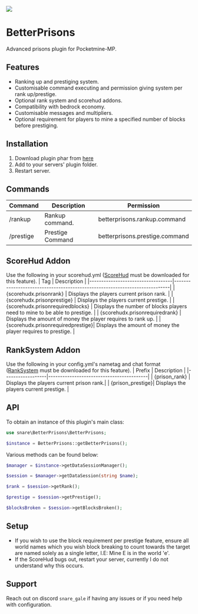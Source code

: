 [![](https://poggit.pmmp.io/shield.state/BetterPrisons)](https://poggit.pmmp.io/p/BetterPrisons)

# BetterPrisons

Advanced prisons plugin for Pocketmine-MP.

## Features
 - Ranking up and prestiging system.
 - Customisable command executing and permission giving system per rank up/prestige.
 - Optional rank system and scorehud addons.
 - Compatibility with bedrock economy.
 - Customisable messages and multipliers.
 - Optional requirement for players to mine a specified number of blocks before prestiging.

## Installation
 1. Download plugin phar from [here](https://poggit.pmmp.io/ci/snarerectify/BetterPrisons/~)
 2. Add to your servers' plugin folder.
 3. Restart server.

## Commands
| Command   | Description      | Permission                     |                                                             
|-----------|------------------|--------------------------------|
| /rankup   | Rankup command.  | betterprisons.rankup.command   | 
| /prestige | Prestige Command | betterprisons.prestige.command |         

## ScoreHud Addon
Use the following in your scorehud.yml ([ScoreHud](https://poggit.pmmp.io/p/ScoreHud) must be downloaded for this feature).
| Tag                               | Description                                                                |
|-----------------------------------|----------------------------------------------------------------------------|
| {scorehudx.prisonrank}            | Displays the players current prison rank.                                  |
| {scorehudx.prisonprestige}        | Displays the players current prestige.                                     |
| {scorehudx.prisonrequiredblocks}  | Displays the number of blocks players need to mine to be able to prestige. |
| {scorehudx.prisonrequiredrank}    | Displays the amount of money the player requires to rank up.               |
| {scorehudx.prisonrequiredprestige}| Displays the amount of money the player requires to prestige.              |

## RankSystem Addon
Use the following in your config.yml's nametag and chat format ([RankSystem](https://poggit.pmmp.io/p/RankSystem) must be downloaded for this feature).
| Prefix           | Description                              |
|------------------|------------------------------------------|
| {prison_rank}    | Displays the players current prison rank.|
| {prison_prestige}| Displays the players current prestige.   |

## API
To obtain an instance of this plugin's main class:
```php
use snare\BetterPrisons\BetterPrisons;

$instance = BetterPrisons::getBetterPrisons();
```

Various methods can be found below:
```php
$manager = $instance->getDataSessionManager();

$session = $manager->getDataSession(string $name);

$rank = $session->getRank();

$prestige = $session->getPrestige();

$blocksBroken = $session->getBlocksBroken();
```

## Setup
 - If you wish to use the block requirement per prestige feature, ensure all world names which you wish block breaking to count towards the target 
 are named solely as a single letter, I.E: Mine E is in the world 'e'.
 - If the ScoreHud bugs out, restart your server, currently I do not understand why this occurs.

## Support
Reach out on discord `snare_gale` if having any issues or if you need help with configuration.

             
